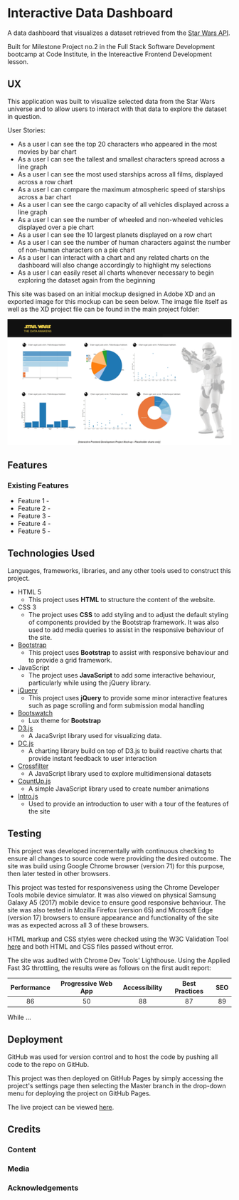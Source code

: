 # Interactive Data Dashboard

A data dashboard that visualizes a dataset retrieved from the [Star Wars API](https://swapi.co/). 

Built for Milestone Project no.2 in the Full Stack Software Development bootcamp at Code Institute, in the Intereactive Frontend Development lesson.
 
## UX
 
This application was built to visualize selected data from the Star Wars universe and to allow users to interact with that data to explore the dataset in question.

User Stories:
- As a user I can see the top 20 characters who appeared in the most movies by bar chart
- As a user I can see the tallest and smallest characters spread across a line graph
- As a user I can see the most used starships across all films, displayed across a row chart
- As a user I can compare the maximum atmospheric speed of starships across a bar chart
- As a user I can see the cargo capacity of all vehicles displayed across a line graph
- As a user I can see the number of wheeled and non-wheeled vehicles displayed over a pie chart
- As a user I can see the 10 largest planets displayed on a row chart
- As a user I can see the number of human characters against the number of non-human characters on a pie chart
- As a user I can interact with a chart and any related charts on the dashboard will also change accordingly to highlight my selections
- As a user I can easily reset all charts whenever necessary to begin exploring the dataset again from the beginning

This site was based on an initial mockup designed in Adobe XD and an exported image for this mockup can be seen below. The image file itself as well as the XD project file can be found in the main project folder:

![design prototype](dashboard-mockup.png)

## Features
 
### Existing Features
- Feature 1 - 
- Feature 2 - 
- Feature 3 - 
- Feature 4 - 
- Feature 5 - 

## Technologies Used

Languages, frameworks, libraries, and any other tools used to construct this project. 

- HTML 5
    - This project uses **HTML** to structure the content of the website.
- CSS 3
    - The project uses **CSS** to add styling and to adjust the default styling of components provided by the Bootstrap framework. It was also used to add media queries to assist in the responsive behaviour of the site.
- [Bootstrap](https://getbootstrap.com/)
    - This project uses **Bootstrap** to assist with responsive behaviour and to provide a grid framework.
- JavaScript
    - The project uses **JavaScript** to add some interactive behaviour, particularly while using the jQuery library.
- [jQuery](https://jquery.com/)
    - This project uses **jQuery** to provide some minor interactive features such as page scrolling and form submission modal handling
- [Bootswatch](https://bootswatch.com/)
    - Lux theme for **Bootstrap** 
- [D3.js](https://d3js.org/)
    - A JacaSvript library used for visualizing data.
- [DC.js](https://dc-js.github.io/dc.js/)
    - A charting library build on top of D3.js to build reactive charts that provide instant feedback to user interaction
- [Crossfilter](http://square.github.io/crossfilter/)
    - A JavaScript library used to explore multidimensional datasets
- [CountUp.js](https://inorganik.github.io/countUp.js/)
    - A simple JavaScript library used to create number animations
- [Intro.js](https://introjs.com/)
    - Used to provide an introduction to user with a tour of the features of the site 


## Testing

This project was developed incrementally with continuous checking to ensure all changes to source code were providing the desired outcome. The site was build using Google Chrome browser (version 71) for this purpose, then later tested in other browsers.

This project was tested for responsiveness using the Chrome Developer Tools mobile device simulator. It was also viewed on physical Samsung Galaxy A5 (2017) mobile device to ensure good responsive behaviour. The site was also tested in Mozilla Firefox (version 65) and Microsoft Edge (version 17) browsers to ensure appearance and functionality of the site was as expected across all 3 of these browsers.

HTML markup and CSS styles were checked using the W3C Validation Tool [here](http://validator.w3.org) and both HTML and CSS files passed without error.

The site was audited with Chrome Dev Tools' Lighthouse. Using the Applied Fast 3G throttling, the results were as follows on the first audit report:

| Performance | Progressive Web App | Accessibility | Best Practices | SEO |
| :---------: |:-------------------:| :------------:|:--------------:|:---:|
| 86          | 50                  | 88            | 87             | 89  |

While ...

## Deployment

GitHub was used for version control and to host the code by pushing all code to the repo on GitHub.

This project was then deployed on GitHub Pages by simply accessing the project's settings page then selecting the Master branch in the drop-down menu for deploying the project on GitHub Pages.

The live project can be viewed [here](https://kes2401.github.io/data-dashboard/).

## Credits

### Content

### Media

### Acknowledgements
